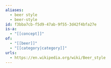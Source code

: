 ```yaml
---
aliases:
  - beer style
  - beer-style
id: f3bba7cb-f5d9-47ab-9f55-3d42f4bfa27e
is-a:
  - "[[concept]]"
of:
  - "[[beer]]"
  - "[[category|category]]"
urls:
  - https://en.wikipedia.org/wiki/Beer_style
---
```

